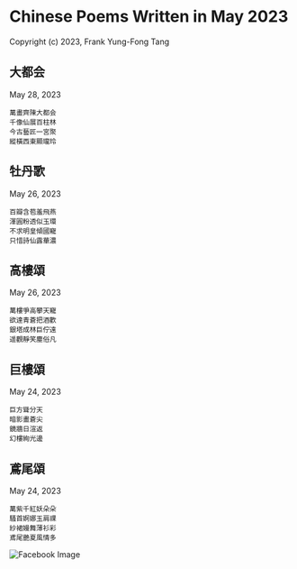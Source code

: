 # Chinese Poems Written in May 2023
Copyright (c) 2023, Frank Yung-Fong Tang


## 大都会
May 28, 2023 

```
萬畫齊陳大都会
千像仙展百柱林
今古藝匠一宮聚
縱橫西東顯瓏玲
```

## 牡丹歌
May 26, 2023 

```
百瓣含苞羞飛燕
渾圓粉透似玉環
不求明皇傾國寵
只惜詩仙露華濃
```

## 高樓頌
May 26, 2023 

```
萬樓爭高攀天寵
欲達青蒼把酒歡
銀塔成林巨佇遠
遥觀靜笑塵俗凡
```
## 巨樓頌
May 24, 2023 

```
巨方聳分天
暗影畫蒼尖
鏡牆日渲返
幻樓絢光邊
```
## 鳶尾頌
May 24, 2023 

```
萬紫千紅妖朵朵
騷首婀娜玉肩祼
紗裙嫚舞薄衫彩
鳶尾艷夏風情多
```
![Facebook Image](https://www.facebook.com/judy.y.huang/posts/pfbid02mk7Kmmu2Py6fwstTU7g8i68f5cRF1erih4DngEmHh1X87ykpw8NNwSpqbVsrLMSKl)

